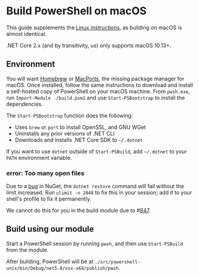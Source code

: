 # Build PowerShell on macOS

This guide supplements the [Linux instructions](./linux.md), as
building on macOS is almost identical.

.NET Core 2.x (and by transitivity, us) only supports macOS 10.13+.

## Environment

You will want [Homebrew](https://brew.sh/) or [MacPorts](https://www.macports.org/), the missing package manager for macOS.
Once installed, follow the same instructions to download and
install a self-hosted copy of PowerShell on your macOS machine.
From `pwsh.exe`, run `Import-Module ./build.psm1` and use `Start-PSBootstrap` to install the dependencies.

The `Start-PSBootstrap` function does the following:

- Uses `brew` or `port` to install OpenSSL, and GNU WGet
- Uninstalls any prior versions of .NET CLI
- Downloads and installs .NET Core SDK to `~/.dotnet`

If you want to use `dotnet` outside of `Start-PSBuild`,
add `~/.dotnet` to your `PATH` environment variable.

### error: Too many open files

Due to a [bug][809] in NuGet, the `dotnet restore` command will fail without the limit increased.
Run `ulimit -n 2048` to fix this in your session;
add it to your shell's profile to fix it permanently.

We cannot do this for you in the build module due to #[847][].

[809]: https://github.com/dotnet/cli/issues/809
[847]: https://github.com/PowerShell/PowerShell/issues/847

## Build using our module

Start a PowerShell session by running `pwsh`, and then use `Start-PSBuild` from the module.

After building, PowerShell will be at `./src/powershell-unix/bin/Debug/net5.0/osx-x64/publish/pwsh`.
